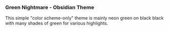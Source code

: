 ### Green Nightmare - Obsidian Theme

This simple "color scheme-only" theme is mainly neon green on black black with many shades of green for various highlights.
